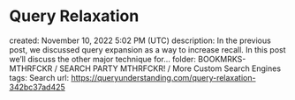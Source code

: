 # Query Relaxation

created: November 10, 2022 5:02 PM (UTC)
description: In the previous post, we discussed query expansion as a way to increase recall. In this post we’ll discuss the other major technique for…
folder: BOOKMRKS-MTHRFCKR / SEARCH PARTY MTHRFCKR! / More Custom Search Engines
tags: Search
url: https://queryunderstanding.com/query-relaxation-342bc37ad425